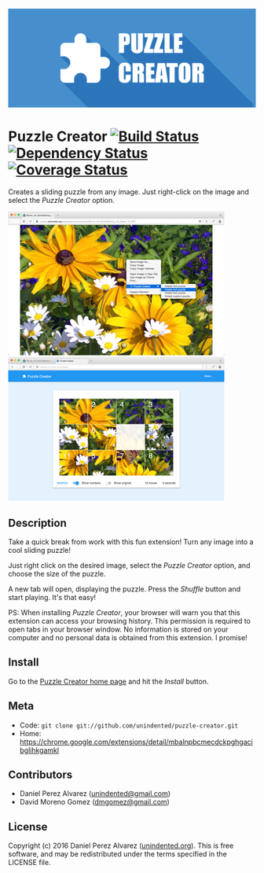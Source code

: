 ![Puzzle Creator](src/assets/promo_1400.png)

# Puzzle Creator [![Build Status](https://img.shields.io/travis/unindented/puzzle-creator.svg)](http://travis-ci.org/unindented/puzzle-creator) [![Dependency Status](https://img.shields.io/gemnasium/unindented/puzzle-creator.svg)](https://gemnasium.com/unindented/puzzle-creator) [![Coverage Status](https://img.shields.io/coveralls/unindented/puzzle-creator.svg)](https://coveralls.io/r/unindented/puzzle-creator)

Creates a sliding puzzle from any image. Just right-click on the image and select the *Puzzle Creator* option.

![Right-click on an image...](src/assets/screenshot_small_1.png) ![And start playing!](src/assets/screenshot_small_2.png)


## Description

Take a quick break from work with this fun extension! Turn any image into a cool sliding puzzle!

Just right click on the desired image, select the *Puzzle Creator* option, and choose the size of the puzzle.

A new tab will open, displaying the puzzle. Press the *Shuffle* button and start playing. It's that easy!

PS: When installing *Puzzle Creator*, your browser will warn you that this extension can access your browsing history. This permission is required to open tabs in your browser window. No information is stored on your computer and no personal data is obtained from this extension. I promise!


## Install

Go to the [Puzzle Creator home page](https://chrome.google.com/extensions/detail/mbalnpbcmecdckpghgacibglihkgamkl) and hit the *Install* button.


## Meta

* Code: `git clone git://github.com/unindented/puzzle-creator.git`
* Home: <https://chrome.google.com/extensions/detail/mbalnpbcmecdckpghgacibglihkgamkl>


## Contributors

* Daniel Perez Alvarez ([unindented@gmail.com](mailto:unindented@gmail.com))
* David Moreno Gomez ([dmgomez@gmail.com](mailto:dmgomez@gmail.com))


## License

Copyright (c) 2016 Daniel Perez Alvarez ([unindented.org](https://unindented.org/)). This is free software, and may be redistributed under the terms specified in the LICENSE file.
